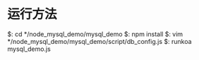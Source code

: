 # 运行方法
$: cd */node_mysql_demo/mysql_demo
$: npm install
$: vim */node_mysql_demo/mysql_demo/script/db_config.js
$: runkoa mysql_demo.js
